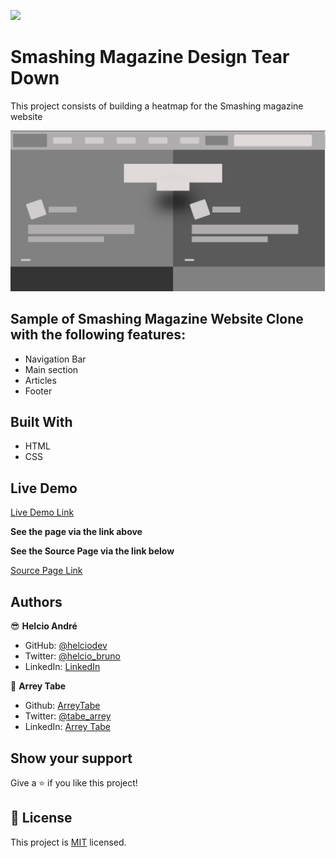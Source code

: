 ![](https://img.shields.io/badge/Microverse-blueviolet)

# Smashing Magazine Design Tear Down

This project consists of building a heatmap for the Smashing magazine website

![screenshot](assets/screenshot.png)

## Sample of Smashing Magazine Website Clone with the following features:

- Navigation Bar
- Main section
- Articles
- Footer

## Built With

- HTML
- CSS

## Live Demo

[Live Demo Link](https://rawcdn.githack.com/helciodev/Design-Teardown/2ed6120c966c3ef8caf0d623c48395568190278d/index.html)

**See the page via the link above**

**See the Source Page via the link below**

[Source Page Link](https://www.smashingmagazine.com/)

## Authors

😎 **Helcio André**

- GitHub: [@helciodev](https://github.com/helciodev)
- Twitter: [@helcio_bruno](https://twitter.com/helcio_bruno)
- LinkedIn: [LinkedIn](https://www.linkedin.com/in/helcio-andre/)

👤 **Arrey Tabe**

- Github: [ArreyTabe](https://github.com/ArreyTabe)
- Twitter: [@tabe_arrey](https://twitter.com/tabe_arrey)
- LinkedIn: [Arrey Tabe](https://www.linkedin.com/in/arrey-affuembey-80a8b11a8)

## Show your support

Give a ⭐️ if you like this project!

## 📝 License

This project is [MIT](./license.txt) licensed.
